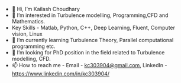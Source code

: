 - 👋 Hi, I’m Kailash Choudhary
- 👀 I’m interested in Turbulence modelling, Programming,CFD and Mathematics.
- Key Skills - Matlab, Python, C++, Deep Learning, Fluent, Computer vision, Linux
- 🌱 I’m currently learning Turbulence Theory, Parallel computational programming etc.
- 💞️ I’m looking for PhD position in the field related to Turbulence modelling, CFD.
- 📫 How to reach me - Email - kc303904@gmail.com, LinkedIn - https://www.linkedin.com/in/kc303904/

<!---
Kailash303904/Kailash303904 is a ✨ special ✨ repository because its `README.md` (this file) appears on your GitHub profile.
You can click the Preview link to take a look at your changes.
--->
